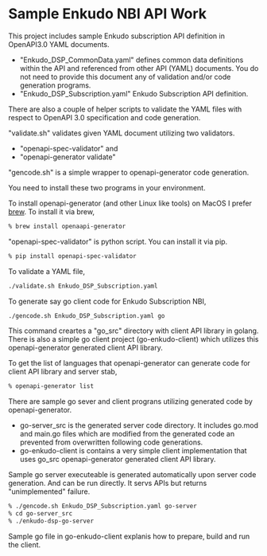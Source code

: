 # Sample Enkudo NBI API Work

This project includes sample Enkudo subscription API definition in OpenAPI3.0  YAML documents.

- "Enkudo_DSP_CommonData.yaml" defines common data definitions within the API and referenced from other API (YAML) documents. You do not need to provide this document any of validation and/or code generation programs.
- "Enkudo_DSP_Subscription.yaml" Enkudo Subscription API definition.

There are also a couple of helper scripts to validate the YAML files with respect to OpenAPI 3.0 specification and code generation.

"validate.sh" validates given YAML document utilizing two validators.

- "openapi-spec-validator" and
- "openapi-generator validate" 

"gencode.sh" is a simple wrapper to openapi-generator code generation.

You need to install these two programs in your environment.  

To install openapi-generator (and other Linux like tools)  on MacOS I prefer [brew](https://brew.sh). To install it via brew,

```bash
% brew install openaapi-generator
```

"openapi-spec-validator" is python script. You can install it via pip.

```bash
% pip install openapi-spec-validator
```

To validate a YAML file,

```bash
./validate.sh Enkudo_DSP_Subscription.yaml
```

To generate say go client code for Enkudo Subscription NBI,

```bash
./gencode.sh Enkudo_DSP_Subscription.yaml go
```

This command creartes a "go_src" directory with client API library in golang. There is also a simple go client project (go-enkudo-client) which utilizes this openapi-generator generated client API library.

To get the list of languages that openapi-generator can generate code for client API library and server stab,

```bash
% openapi-generator list
```

There are sample go sever and client prograns utilizing generated code by openapi-generator.

- go-server_src is the generated server code directory. It includes go.mod and main.go files which are modified from the generated code an prevented from overwritten following code generations.
- go-enkudo-client is contains a very simple client implementation that uses go_src openapi-generator generated client API library.
 
Sample go server executeable is generated automatically upon server code generation. And can be run directly. It servs APIs but returns "unimplemented" failure.

```bash
% ./gencode.sh Enkudo_DSP_Subscription.yaml go-server
% cd go-server_src
% ./enkudo-dsp-go-server
```

Sample go file in go-enkudo-client explanis how to prepare, build and run the client.
